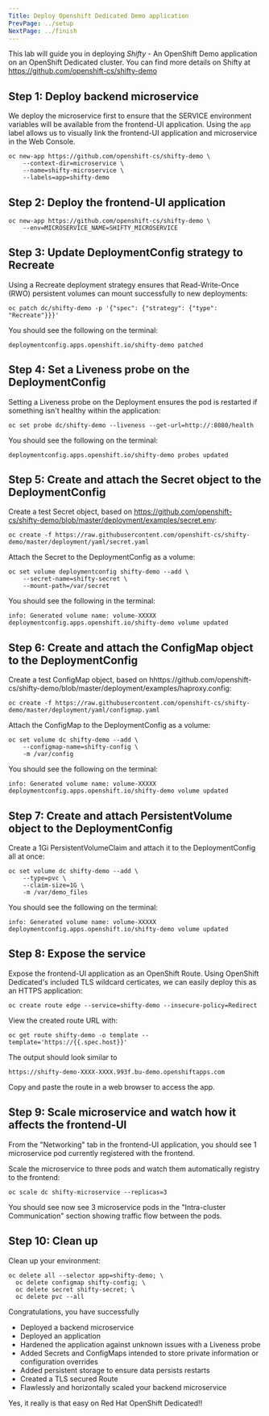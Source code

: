```yaml
---
Title: Deploy Openshift Dedicated Demo application
PrevPage: ../setup
NextPage: ../finish
---
```


This lab will guide you in deploying *Shifty* - An OpenShift Demo application on an OpenShift Dedicated cluster. You can find more details on Shifty at https://github.com/openshift-cs/shifty-demo

## Step 1: Deploy backend microservice

We deploy the microservice first to ensure that the SERVICE environment variables
will be available from the frontend-UI application. Using the `app` label allows us to
visually link the frontend-UI application and microservice in the Web Console.

```execute
oc new-app https://github.com/openshift-cs/shifty-demo \
    --context-dir=microservice \
    --name=shifty-microservice \
    --labels=app=shifty-demo
```

## Step 2: Deploy the frontend-UI application

```execute
oc new-app https://github.com/openshift-cs/shifty-demo \
    --env=MICROSERVICE_NAME=SHIFTY_MICROSERVICE
```

## Step 3: Update DeploymentConfig strategy to Recreate

Using a Recreate deployment strategy ensures that Read-Write-Once (RWO) persistent
volumes can mount successfully to new deployments:
```execute
oc patch dc/shifty-demo -p '{"spec": {"strategy": {"type": "Recreate"}}}'
```

You should see the following on the terminal:
```
deploymentconfig.apps.openshift.io/shifty-demo patched
```

## Step 4: Set a Liveness probe on the DeploymentConfig

Setting a Liveness probe on the Deployment ensures the pod is restarted if something
isn't healthy within the application:
```execute
oc set probe dc/shifty-demo --liveness --get-url=http://:8080/health
```

You should see the following on the terminal:
```
deploymentconfig.apps.openshift.io/shifty-demo probes updated
```

## Step 5: Create and attach the Secret object to the DeploymentConfig

Create a test Secret object, based on https://github.com/openshift-cs/shifty-demo/blob/master/deployment/examples/secret.env:  
```execute
oc create -f https://raw.githubusercontent.com/openshift-cs/shifty-demo/master/deployment/yaml/secret.yaml
```

Attach the Secret to the DeploymentConfig as a volume:
```execute
oc set volume deploymentconfig shifty-demo --add \
    --secret-name=shifty-secret \
    --mount-path=/var/secret
```

You should see the following in the terminal:
```
info: Generated volume name: volume-XXXXX
deploymentconfig.apps.openshift.io/shifty-demo volume updated
```

## Step 6: Create and attach the ConfigMap object to the DeploymentConfig

Create a test ConfigMap object, based on hhttps://github.com/openshift-cs/shifty-demo/blob/master/deployment/examples/haproxy.config:
```execute
oc create -f https://raw.githubusercontent.com/openshift-cs/shifty-demo/master/deployment/yaml/configmap.yaml
```

Attach the ConfigMap to the DeploymentConfig as a volume:
```execute
oc set volume dc shifty-demo --add \
    --configmap-name=shifty-config \
    -m /var/config
```

You should see the following on the terminal:
```
info: Generated volume name: volume-XXXXX
deploymentconfig.apps.openshift.io/shifty-demo volume updated
```

## Step 7: Create and attach PersistentVolume object to the DeploymentConfig

Create a 1Gi PersistentVolumeClaim and attach it to the DeploymentConfig
all at once:
```execute
oc set volume dc shifty-demo --add \
    --type=pvc \
    --claim-size=1G \
    -m /var/demo_files
```

You should see the following on the terminal:
```
info: Generated volume name: volume-XXXXX
deploymentconfig.apps.openshift.io/shifty-demo volume updated
```

## Step 8: Expose the service

Expose the frontend-UI application as an OpenShift Route. Using OpenShift Dedicated's included
TLS wildcard certicates, we can easily deploy this as an HTTPS application:
```execute
oc create route edge --service=shifty-demo --insecure-policy=Redirect
```

View the created route URL with:
```execute
oc get route shifty-demo -o template --template='https://{{.spec.host}}'
```

The output should look similar to
```
https://shifty-demo-XXXX-XXXX.993f.bu-demo.openshiftapps.com
```

Copy and paste the route in a web browser to access the app.

## Step 9: Scale microservice and watch how it affects the frontend-UI

From the "Networking" tab in the frontend-UI application, you should see 1
microservice pod currently registered with the frontend.

Scale the microservice to three pods and watch them automatically registry to the frontend:
```execute
oc scale dc shifty-microservice --replicas=3
```

You should see now see 3  microservice pods in the "Intra-cluster Communication" section showing traffic flow
between the pods.

## Step 10: Clean up

Clean up your environment:
```execute
oc delete all --selector app=shifty-demo; \
  oc delete configmap shifty-config; \
  oc delete secret shifty-secret; \
  oc delete pvc --all
```

Congratulations, you have successfully

- Deployed a backend microservice
- Deployed an application
- Hardened the application against unknown issues with a Liveness probe
- Added Secrets and ConfigMaps intended to store private information or configuration overrides
- Added persistent storage to ensure data persists restarts
- Created a TLS secured Route
- Flawlessly and horizontally scaled your backend microservice

Yes, it really is that easy on Red Hat OpenShift Dedicated!!
